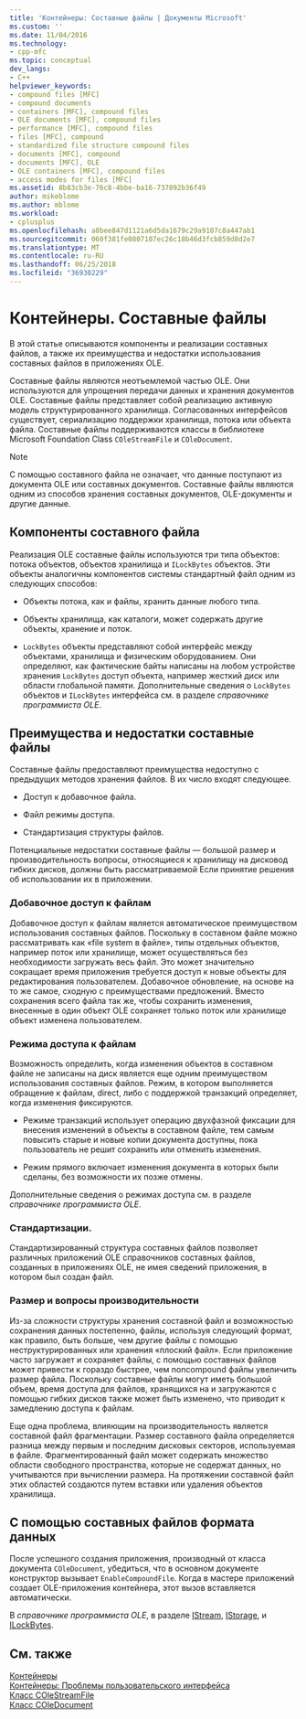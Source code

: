 ```yaml
---
title: 'Контейнеры: Составные файлы | Документы Microsoft'
ms.custom: ''
ms.date: 11/04/2016
ms.technology:
- cpp-mfc
ms.topic: conceptual
dev_langs:
- C++
helpviewer_keywords:
- compound files [MFC]
- compound documents
- containers [MFC], compound files
- OLE documents [MFC], compound files
- performance [MFC], compound files
- files [MFC], compound
- standardized file structure compound files
- documents [MFC], compound
- documents [MFC], OLE
- OLE containers [MFC], compound files
- access modes for files [MFC]
ms.assetid: 8b83cb3e-76c8-4bbe-ba16-737092b36f49
author: mikeblome
ms.author: mblome
ms.workload:
- cplusplus
ms.openlocfilehash: a8bee847d1121a6d5da1679c29a9107c8a447ab1
ms.sourcegitcommit: 060f381fe0807107ec26c18b46d3fcb859d8d2e7
ms.translationtype: MT
ms.contentlocale: ru-RU
ms.lasthandoff: 06/25/2018
ms.locfileid: "36930229"
---
```

# <a name="containers-compound-files"></a>Контейнеры. Составные файлы
В этой статье описываются компоненты и реализации составных файлов, а также их преимущества и недостатки использования составных файлов в приложениях OLE.  
  
 Составные файлы являются неотъемлемой частью OLE. Они используются для упрощения передачи данных и хранения документов OLE. Составные файлы представляет собой реализацию активную модель структурированного хранилища. Согласованных интерфейсов существует, сериализацию поддержки хранилища, потока или объекта файла. Составные файлы поддерживаются классы в библиотеке Microsoft Foundation Class `COleStreamFile` и `COleDocument`.  
  
> [!NOTE]
>  С помощью составного файла не означает, что данные поступают из документа OLE или составных документов. Составные файлы являются одним из способов хранения составных документов, OLE-документы и другие данные.  
  
##  <a name="_core_components_of_a_compound_file"></a> Компоненты составного файла  
 Реализация OLE составные файлы используются три типа объектов: потока объектов, объектов хранилища и `ILockBytes` объектов. Эти объекты аналогичны компонентов системы стандартный файл одним из следующих способов:  
  
-   Объекты потока, как и файлы, хранить данные любого типа.  
  
-   Объекты хранилища, как каталоги, может содержать другие объекты, хранение и поток.  
  
-   `LockBytes` объекты представляют собой интерфейс между объектами, хранилища и физическим оборудованием. Они определяют, как фактические байты написаны на любом устройстве хранения `LockBytes` доступ объекта, например жесткий диск или области глобальной памяти. Дополнительные сведения о `LockBytes` объектов и `ILockBytes` интерфейса см. в разделе *справочнике программиста OLE*.  
  
##  <a name="_core_advantages_and_disadvantages_of_compound_files"></a> Преимущества и недостатки составные файлы  
 Составные файлы предоставляют преимущества недоступно с предыдущих методов хранения файлов. В их число входят следующее.  
  
-   Доступ к добавочное файла.  
  
-   Файл режимы доступа.  
  
-   Стандартизация структуры файлов.  
  
 Потенциальные недостатки составные файлы — большой размер и производительность вопросы, относящиеся к хранилищу на дисковод гибких дисков, должны быть рассматриваемой Если принятие решения об использовании их в приложении.  
  
###  <a name="_core_incremental_access_to_files"></a> Добавочное доступ к файлам  
 Добавочное доступ к файлам является автоматическое преимуществом использования составных файлов. Поскольку в составном файле можно рассматривать как «file system в файле», типы отдельных объектов, например поток или хранилище, может осуществляться без необходимости загружать весь файл. Это может значительно сокращает время приложения требуется доступ к новые объекты для редактирования пользователем. Добавочное обновление, на основе на то же самое, сходную с преимуществами предложений. Вместо сохранения всего файла так же, чтобы сохранить изменения, внесенные в один объект OLE сохраняет только поток или хранилище объект изменена пользователем.  
  
###  <a name="_core_file_access_modes"></a> Режима доступа к файлам  
 Возможность определить, когда изменения объектов в составном файле не записаны на диск является еще одним преимуществом использования составных файлов. Режим, в котором выполняется обращение к файлам, direct, либо с поддержкой транзакций определяет, когда изменения фиксируются.  
  
-   Режиме транзакций использует операцию двухфазной фиксации для внесения изменений в объекты в составном файле, тем самым повысить старые и новые копии документа доступны, пока пользователь не решит сохранить или отменить изменения.  
  
-   Режим прямого включает изменения документа в которых были сделаны, без возможности их позже отмены.  
  
 Дополнительные сведения о режимах доступа см. в разделе *справочнике программиста OLE*.  
  
###  <a name="_core_standardization"></a> Стандартизации.  
 Стандартизированный структура составных файлов позволяет различных приложений OLE справочников составных файлов, созданных в приложениях OLE, не имея сведений приложения, в котором был создан файл.  
  
###  <a name="_core_size_and_performance_considerations"></a> Размер и вопросы производительности  
 Из-за сложности структуры хранения составной файл и возможностью сохранения данных постепенно, файлы, используя следующий формат, как правило, быть больше, чем другие файлы с помощью неструктурированных или хранения «плоский файл». Если приложение часто загружает и сохраняет файлы, с помощью составных файлов может привести к гораздо быстрее, чем noncompound файлы увеличить размер файла. Поскольку составные файлы могут иметь большой объем, время доступа для файлов, хранящихся на и загружаются с помощью гибких дисков также может быть изменено, что приводит к замедлению доступа к файлам.  
  
 Еще одна проблема, влияющим на производительность является составной файл фрагментации. Размер составного файла определяется разница между первым и последним дисковых секторов, используемая в файле. Фрагментированный файл может содержать множество области свободного пространства, которые не содержат данных, но учитываются при вычислении размера. На протяжении составной файл этих областей создаются путем вставки или удаления объектов хранилища.  
  
##  <a name="_core_using_compound_files_format_for_your_data"></a> С помощью составных файлов формата данных  
 После успешного создания приложения, производный от класса документа `COleDocument`, убедиться, что в основном документе конструктор вызывает `EnableCompoundFile`. Когда в мастере приложений создает OLE-приложения контейнера, этот вызов вставляется автоматически.  
  
 В *справочнике программиста OLE*, в разделе [IStream](http://msdn.microsoft.com/library/windows/desktop/aa380034), [IStorage](http://msdn.microsoft.com/library/windows/desktop/aa380015), и [ILockBytes](http://msdn.microsoft.com/library/windows/desktop/aa379238).  
  
## <a name="see-also"></a>См. также  
 [Контейнеры](../mfc/containers.md)   
 [Контейнеры: Проблемы пользовательского интерфейса](../mfc/containers-user-interface-issues.md)   
 [Класс COleStreamFile](../mfc/reference/colestreamfile-class.md)   
 [Класс COleDocument](../mfc/reference/coledocument-class.md)
